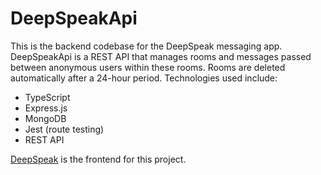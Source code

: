 # DeepSpeakApi
This is the backend codebase for the DeepSpeak messaging app. DeepSpeakApi is a REST API that manages rooms and messages passed between anonymous users within these rooms. Rooms are deleted automatically after a 24-hour period.
Technologies used include:
- TypeScript
- Express.js
- MongoDB
- Jest (route testing)
- REST API

[DeepSpeak](https://github.com/DavidSemke/DeepSpeak) is the frontend for this project.
